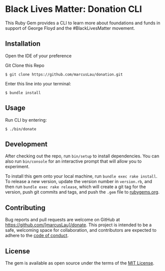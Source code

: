 # Black Lives Matter: Donation CLI

This Ruby Gem provides a CLI to learn more about foundations and funds in support of George Floyd and the #BlackLivesMatter movement. 

## Installation

Open the IDE of your preference

Git Clone this Repo 

    $ git clone https://github.com/marcusLau/donation.git

Enter this line into your terminal:

    $ bundle install

## Usage

Run CLI by entering: 

    $ ./bin/donate

## Development

After checking out the repo, run `bin/setup` to install dependencies. You can also run `bin/console` for an interactive prompt that will allow you to experiment.

To install this gem onto your local machine, run `bundle exec rake install`. To release a new version, update the version number in `version.rb`, and then run `bundle exec rake release`, which will create a git tag for the version, push git commits and tags, and push the `.gem` file to [rubygems.org](https://rubygems.org).

## Contributing

Bug reports and pull requests are welcome on GitHub at https://github.com/[marcusLau]/donate. This project is intended to be a safe, welcoming space for collaboration, and contributors are expected to adhere to the [code of conduct](https://github.com/[marcusLau]/donate/blob/master/CODE_OF_CONDUCT.md).


## License

The gem is available as open source under the terms of the [MIT License](https://opensource.org/licenses/MIT).

